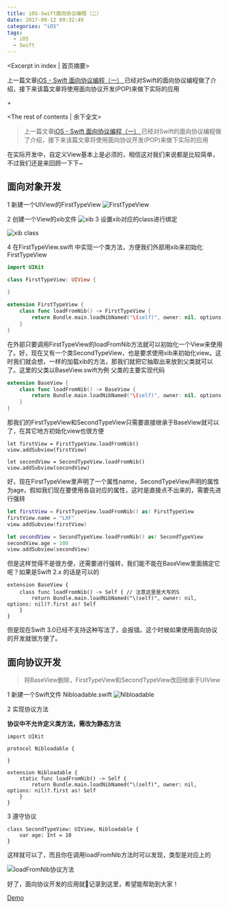 ```yaml
---
title: iOS-Swift面向协议编程（二）
date: 2017-09-12 09:32:49
categories: "iOS"
tags:
  - iOS
  - Swift
---
```


<Excerpt in index | 首页摘要> 

上一篇文章[iOS - Swift 面向协议编程（一）
](/2017/09/12/iOS-Swift-面向协议编程（一）/)已经对Swift的面向协议编程做了介绍，接下来该篇文章将使用面向协议开发(POP)来做下实际的应用

+<!-- more -->

<The rest of contents | 余下全文>

> 上一篇文章[iOS - Swift 面向协议编程（一）
> ](/2017/09/12/iOS-Swift-面向协议编程（一）/)已经对Swift的面向协议编程做了介绍，接下来该篇文章将使用面向协议开发(POP)来做下实际的应用

在实际开发中，自定义View基本上是必须的，相信这对我们来说都是比较简单，不过我们还是来回顾一下下~

## 面向对象开发

1 新建一个UIView的FirstTypeView
![FirstTypeView](http://linxunfeng.github.io/images/2017/09/iOS-Swift面向协议编程（二）/1.png)

2 创建一个View的xib文件
![xib](http://linxunfeng.github.io/images/2017/09/iOS-Swift面向协议编程（二）/2.png)
3 设置xib对应的class进行绑定

![xib class](http://linxunfeng.github.io/images/2017/09/iOS-Swift面向协议编程（二）/3.png)

4 在FirstTypeView.swift 中实现一个类方法，方便我们外部用xib来初始化FirstTypeView
```swift
import UIKit

class FirstTypeView: UIView {
    
}

extension FirstTypeView {
    class func loadFromNib() -> FirstTypeView {
        return Bundle.main.loadNibNamed("\(self)", owner: nil, options: nil)?.first as! FirstTypeView
    }
}
```
在外部只要调用FirstTypeView的loadFromNib方法就可以初始化一个View来使用了。好，现在又有一个类SecondTypeView，也是要求使用xib来初始化view。这时我们就会想，一样的加载xib的方法，那我们就把它抽取出来放到父类就可以了。这里的父类以BaseView.swift为例
父类的主要实现代码
```swift
extension BaseView {
    class func loadFromNib() -> BaseView {
        return Bundle.main.loadNibNamed("\(self)", owner: nil, options: nil)?.first as! BaseView
    }
}
```
那我们的FirstTypeView和SecondTypeView只需要直接继承于BaseView就可以了，在其它地方初始化view也很方便
```
let firstView = FirstTypeView.loadFromNib()
view.addSubview(firstView)

let secondView = SecondTypeView.loadFromNib()
view.addSubview(secondView)
```
好，现在FirstTypeView里声明了一个属性name，SecondTypeView声明的属性为age，假如我们现在要使用各自对应的属性，这时是直接点不出来的，需要先进行强转
```swift
let firstView = FirstTypeView.loadFromNib() as! FirstTypeView
firstView.name = "LXF"
view.addSubview(firstView)

let secondView = SecondTypeView.loadFromNib() as! SecondTypeView
secondView.age = 100
view.addSubview(secondView)
```

但是这样觉得不是很方便，还需要进行强转，我们能不能在BaseView里面搞定它呢？如果是Swift 2.x 的话是可以的
```
extension BaseView {
    class func loadFromNib() -> Self { // 注意这里是大写的S
        return Bundle.main.loadNibNamed("\(self)", owner: nil, options: nil)?.first as! Self
    }
}
```
但是现在Swift 3.0已经不支持这种写法了，会报错。这个时候如果使用面向协议的开发就很方便了。

## 面向协议开发
> 将BaseView删除，FirstTypeView和SecondTypeView改回继承于UIView

1 新建一个Swift文件 Nibloadable.swift
![Nibloadable](http://linxunfeng.github.io/images/2017/09/iOS-Swift面向协议编程（二）/4.png)

2 实现协议方法

**协议中不允许定义类方法，需改为静态方法**
```
import UIKit

protocol Nibloadable {
    
}

extension Nibloadable {
    static func loadFromNib() -> Self {
        return Bundle.main.loadNibNamed("\(self)", owner: nil, options: nil)?.first as! Self
    }
}
```

3 遵守协议
```
class SecondTypeView: UIView, Nibloadable {
    var age: Int = 10
}
```

这样就可以了，而且你在调用loadFromNib方法时可以发现，类型是对应上的

![loadFromNib协议方法](http://linxunfeng.github.io/images/2017/09/iOS-Swift面向协议编程（二）/5.png)

好了，面向协议开发的应用就记录到这里，希望能帮助到大家！

[Demo](https://github.com/LinXunFeng/LXFPOP)